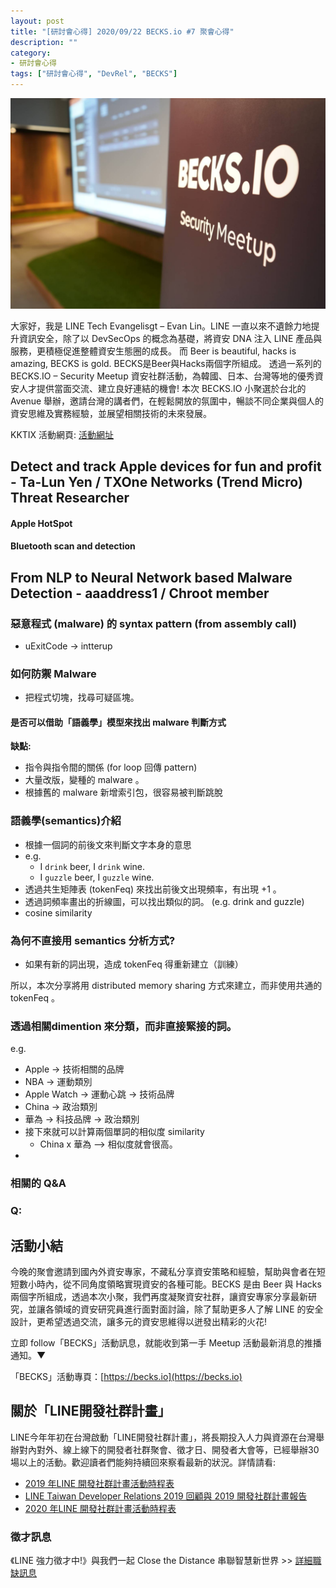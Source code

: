 ```yaml
---
layout: post
title: "[研討會心得] 2020/09/22 BECKS.io #7 聚會心得"
description: ""
category: 
- 研討會心得
tags: ["研討會心得", "DevRel", "BECKS"]
---
```




![](../images/2020/0617.jpg)

大家好，我是 LINE Tech Evangelisgt – Evan Lin。LINE 一直以來不遺餘力地提升資訊安全，除了以 DevSecOps 的概念為基礎，將資安 DNA 注入 LINE 產品與服務，更積極促進整體資安生態圈的成長。 而 Beer is beautiful, hacks is amazing, BECKS is gold. BECKS是Beer與Hacks兩個字所組成。 透過一系列的 BECKS.IO – Security Meetup 資安社群活動，為韓國、日本、台灣等地的優秀資安人才提供當面交流、建立良好連結的機會!   本次 BECKS.IO 小聚選於台北的 Avenue 舉辦，邀請台灣的講者們，在輕鬆開放的氛圍中，暢談不同企業與個人的資安思維及實務經驗，並展望相關技術的未來發展。

KKTIX 活動網頁:  [活動網址](https://becks.kktix.cc/events/twbecks7)﻿




## Detect and track Apple devices for fun and profit - Ta-Lun Yen / TXOne Networks (Trend Micro) Threat Researcher

#### Apple HotSpot

#### Bluetooth scan and detection



## From NLP to Neural Network based Malware Detection - aaaddress1 / Chroot member



### 惡意程式 (malware) 的 syntax pattern (from assembly call)

- uExitCode -> intterup 

### 如何防禦 Malware 

- 把程式切塊，找尋可疑區塊。

#### 是否可以借助「語義學」模型來找出 malware 判斷方式

**缺點:**

- 指令與指令間的關係 (for loop 回傳 pattern)
- 大量改版，變種的 malware 。
- 根據舊的 malware 新增索引包，很容易被判斷跳脫

### 語義學(semantics)介紹

- 根據一個詞的前後文來判斷文字本身的意思
- e.g.
  - I `drink` beer, I `drink` wine.
  - I `guzzle` beer, I `guzzle` wine.
- 透過共生矩陣表 (tokenFeq) 來找出前後文出現頻率，有出現 +1 。
- 透過詞頻率畫出的折線圖，可以找出類似的詞。 (e.g. drink and guzzle)
- cosine similarity 

### 為何不直接用 semantics 分析方式?

- 如果有新的詞出現，造成 tokenFeq 得重新建立（訓練）

所以，本次分享將用 distributed memory sharing 方式來建立，而非使用共通的 tokenFeq 。



### 透過相關dimention 來分類，而非直接緊接的詞。

e.g. 

- Apple -> 技術相關的品牌 
- NBA -> 運動類別
- Apple Watch -> 運動心跳 -> 技術品牌
- China -> 政治類別
- 華為 -> 科技品牌 -> 政治類別
- 接下來就可以計算兩個單詞的相似度 similarity 
  - China x 華為 --> 相似度就會很高。
- 







### 相關的 Q&A 

### Q:  








## 活動小結

今晚的聚會邀請到國內外資安專家，不藏私分享資安策略和經驗，幫助與會者在短短數小時內，從不同角度領略實現資安的各種可能。BECKS 是由 Beer 與 Hacks 兩個字所組成，透過本次小聚，我們再度凝聚資安社群，讓資安專家分享最新研究，並讓各領域的資安研究員進行面對面討論，除了幫助更多人了解 LINE 的安全設計，更希望透過交流，讓多元的資安思維得以迸發出精彩的火花!

立即 follow「BECKS」活動訊息，就能收到第一手 Meetup 活動最新消息的推播通知。▼

「BECKS」活動專頁：[https://becks.io](https://becks.io)

## 關於「LINE開發社群計畫」

LINE今年年初在台灣啟動「LINE開發社群計畫」，將長期投入人力與資源在台灣舉辦對內對外、線上線下的開發者社群聚會、徵才日、開發者大會等，已經舉辦30場以上的活動。歡迎讀者們能夠持續回來察看最新的狀況。詳情請看:

- [2019 年LINE 開發社群計畫活動時程表](https://engineering.linecorp.com/zh-hant/blog/line-taiwan-developer-relations-2019-plan/)
- [LINE Taiwan Developer Relations 2019 回顧與 2019 開發社群計畫報告](https://engineering.linecorp.com/zh-hant/blog/line-taiwan-developer-relations-2019/)
- [2020 年LINE 開發社群計畫活動時程表](https://engineering.linecorp.com/zh-hant/blog/2020-line-tw-devrel/)

### 徵才訊息
《LINE 強力徵才中!》與我們一起 Close the Distance 串聯智慧新世界 >> [詳細職缺訊息](https://career.linecorp.com/linecorp/career/list?classId=&locationCd=TW)
